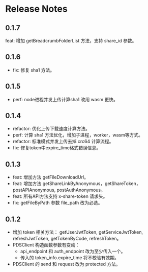 # Release Notes

## 0.1.7

feat: 增加 getBreadcrumbFolderList 方法，支持 share_id 参数。

## 0.1.6

* fix: 修复 sha1 方法。

## 0.1.5

* perf: node进程并发上传计算sha1 改用 wasm 更快。

## 0.1.4

* refactor: 优化上传下载速度计算方法。
* perf: 计算 sha1 方法优化，增加子进程，worker，wasm等方式。
* refactor: 标准模式并发上传去掉 crc64 计算流程。
* fix: 修复token中expire_time格式错误信息。

## 0.1.3

* feat: 增加方法 getFileDownloadUrl。
* feat: 增加方法 getShareLinkByAnonymous，getShareToken，postAPIAnonymous, postAuthAnonymous。
* feat: 所有API方法支持 x-share-token 请求头。
* fix: getFileByPath 参数 file_path 改为必选。

## 0.1.2

* 增加 token 相关方法： getUserJwtToken, getServiceJwtToken, refreshJwtToken, getTokenByCode, refreshToken。
* PDSClient 构造函数参数有变动：
  * api_endpoint 和 auth_endpoint 改为至少传入一个。
  * 传入的 token_info.expire_time 将不校验有效期。
* PDSClient 的 send 和 request 改为 protected 方法。

